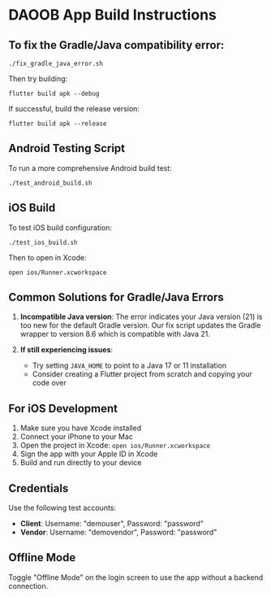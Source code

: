 # DAOOB App Build Instructions

## To fix the Gradle/Java compatibility error:

```
./fix_gradle_java_error.sh
```

Then try building:

```
flutter build apk --debug
```

If successful, build the release version:

```
flutter build apk --release
```

## Android Testing Script

To run a more comprehensive Android build test:

```
./test_android_build.sh
```

## iOS Build

To test iOS build configuration:

```
./test_ios_build.sh
```

Then to open in Xcode:

```
open ios/Runner.xcworkspace
```

## Common Solutions for Gradle/Java Errors

1. **Incompatible Java version**: The error indicates your Java version (21) is too new for the default Gradle version. Our fix script updates the Gradle wrapper to version 8.6 which is compatible with Java 21.

2. **If still experiencing issues**:
   - Try setting `JAVA_HOME` to point to a Java 17 or 11 installation
   - Consider creating a Flutter project from scratch and copying your code over

## For iOS Development

1. Make sure you have Xcode installed
2. Connect your iPhone to your Mac
3. Open the project in Xcode: `open ios/Runner.xcworkspace`
4. Sign the app with your Apple ID in Xcode
5. Build and run directly to your device

## Credentials

Use the following test accounts:
- **Client**: Username: "demouser", Password: "password"
- **Vendor**: Username: "demovendor", Password: "password"

## Offline Mode

Toggle "Offline Mode" on the login screen to use the app without a backend connection.
